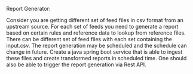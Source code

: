 Report Generator:

Consider you are getting different set of feed files in csv format from an upstream source. For each set of feeds you need to generate a report  based on certain rules and reference data to lookup from reference files. There can be different set of feed files with each set containing the input.csv.
The report generation may be scheduled and the schedule can change in future. Create a java spring boot service that is able to ingest these files and create transformed reports in scheduled time.
One should also be able to trigger the report generation via Rest API.
